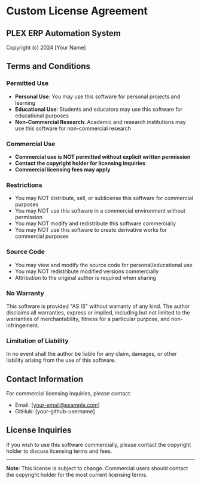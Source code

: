 # Custom License Agreement

## PLEX ERP Automation System

Copyright (c) 2024 [Your Name]

## Terms and Conditions

### Permitted Use
- **Personal Use**: You may use this software for personal projects and learning
- **Educational Use**: Students and educators may use this software for educational purposes
- **Non-Commercial Research**: Academic and research institutions may use this software for non-commercial research

### Commercial Use
- **Commercial use is NOT permitted without explicit written permission**
- **Contact the copyright holder for licensing inquiries**
- **Commercial licensing fees may apply**

### Restrictions
- You may NOT distribute, sell, or sublicense this software for commercial purposes
- You may NOT use this software in a commercial environment without permission
- You may NOT modify and redistribute this software commercially
- You may NOT use this software to create derivative works for commercial purposes

### Source Code
- You may view and modify the source code for personal/educational use
- You may NOT redistribute modified versions commercially
- Attribution to the original author is required when sharing

### No Warranty
This software is provided "AS IS" without warranty of any kind. The author disclaims all warranties, express or implied, including but not limited to the warranties of merchantability, fitness for a particular purpose, and non-infringement.

### Limitation of Liability
In no event shall the author be liable for any claim, damages, or other liability arising from the use of this software.

## Contact Information
For commercial licensing inquiries, please contact:
- Email: [your-email@example.com]
- GitHub: [your-github-username]

## License Inquiries
If you wish to use this software commercially, please contact the copyright holder to discuss licensing terms and fees.

---

**Note**: This license is subject to change. Commercial users should contact the copyright holder for the most current licensing terms.
